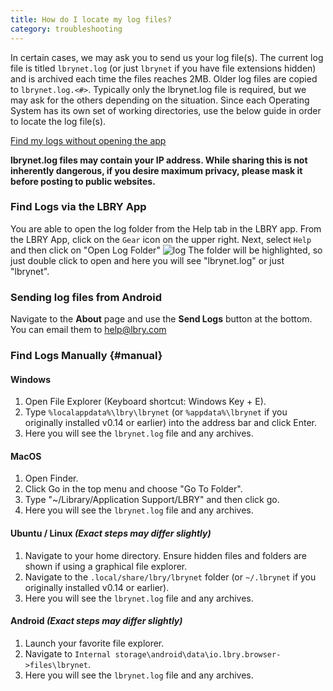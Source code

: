 ```yaml
---
title: How do I locate my log files?
category: troubleshooting
---
```


In certain cases, we may ask you to send us your log file(s). The current log file is titled `lbrynet.log` (or just `lbrynet` if you have file extensions hidden) and is archived each time the files reaches 2MB. Older log files are copied to `lbrynet.log.<#>`. Typically only the lbrynet.log file is required, but we may ask for the others depending on the situation. Since each Operating System has its own set of working directories, use the below guide in order to locate the log file(s).

[Find my logs without opening the app](#manual)

**lbrynet.log files may contain your IP address. While sharing this is not inherently dangerous, if you desire maximum privacy, please mask it before posting to public websites.**

### Find Logs via the LBRY App
You are able to open the log folder from the Help tab in the LBRY app.
From the LBRY App, click on the `Gear` icon on the upper right. Next, select `Help` and then click on "Open Log Folder"
![log](https://spee.ch/@clem:0/openlog.png)
The folder will be highlighted, so just double click to open and here you will see "lbrynet.log" or just "lbrynet".

### Sending log files from Android
Navigate to the **About** page and use the **Send Logs** button at the bottom. You can email them to [help@lbry.com](mailto:help@lbry.com) 

### Find Logs Manually {#manual}
#### Windows
1. Open File Explorer (Keyboard shortcut: Windows Key + E).
2. Type `%localappdata%\lbry\lbrynet` (or `%appdata%\lbrynet` if you originally installed v0.14 or earlier) into the address bar and click Enter.
3. Here you will see the `lbrynet.log` file and any archives.

#### MacOS
1. Open Finder.
2. Click Go in the top menu and choose "Go To Folder".
3. Type "~/Library/Application Support/LBRY" and then click go.
4. Here you will see the `lbrynet.log` file and any archives.

#### Ubuntu / Linux *(Exact steps may differ slightly)*
1. Navigate to your home directory. Ensure hidden files and folders are shown if using a graphical file explorer.
2. Navigate to the `.local/share/lbry/lbrynet` folder (or `~/.lbrynet` if you originally installed v0.14 or earlier).
3. Here you will see the `lbrynet.log` file and any archives.

#### Android *(Exact steps may differ slightly)*
1. Launch your favorite file explorer.
2. Navigate to `Internal storage\android\data\io.lbry.browser->files\lbrynet`.
3. Here you will see the `lbrynet.log` file and any archives.
